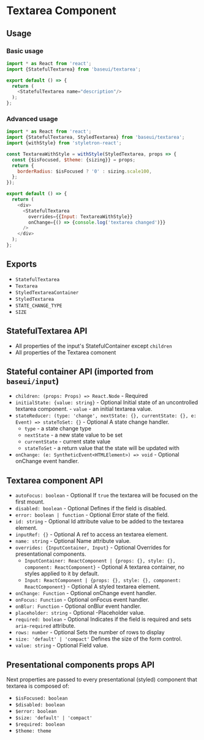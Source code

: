 # Textarea Component

## Usage

### Basic usage

```javascript
import * as React from 'react';
import {StatefulTextarea} from 'baseui/textarea';

export default () => {
  return (
    <StatefulTextarea name="description"/>
  );
};
```

### Advanced usage

```javascript
import * as React from 'react';
import {StatefulTextarea, StyledTextarea} from 'baseui/textarea';
import {withStyle} from 'styletron-react';

const TextareaWithStyle = withStyle(StyledTextarea, props => {
  const {$isFocused, $theme: {sizing}} = props;
  return {
    borderRadius: $isFocused ? '0' : sizing.scale100,
  };
});

export default () => {
  return (
    <div>
      <StatefulTextarea
        overrides={{Input: TextareaWithStyle}}
        onChange={() => {console.log('textarea changed')}}
      />
    </div>
  );
};
```

## Exports

* `StatefulTextarea`
* `Textarea`
* `StyledTextareaContainer`
* `StyledTextarea`
* `STATE_CHANGE_TYPE`
* `SIZE`

## StatefulTextarea API

* All properties of the input's StatefulContainer except `children`
* All properties of the Textarea comonent

## Stateful container API (imported from `baseui/input`)

* `children: (props: Props) => React.Node` - Required
* `initialState: {value: string}` - Optional
  Initial state of an uncontrolled textarea component. - `value` - an initial textarea value.
* `stateReducer: (type: 'change', nextState: {}, currentState: {}, e: Event) => stateToSet: {}` - Optional
  A state change handler.
  * `type` - a state change type
  * `nextState` - a new state value to be set
  * `currentState` - current state value
  * `stateToSet` - a return value that the state will be updated with
* `onChange: (e: SyntheticEvent<HTMLElement>) => void` - Optional
  onChange event handler.

## Textarea component API

* `autoFocus: boolean` - Optional
  If `true` the textarea will be focused on the first mount.
* `disabled: boolean` - Optional
  Defines if the field is disabled.
* `error: boolean | function` - Optional
  Error state of the field.
* `id: string` - Optional
  Id attribute value to be added to the textarea element.
* `inputRef: {}` - Optional
  A ref to access an textarea element.
* `name: string` - Optional
  Name attribute value.
* `overrides: {InputContainer, Input}` - Optional
  Overrides for presentational components.
  * `InputContainer: ReactComponent | {props: {}, style: {}, component: ReactComponent}` - Optional
    A textarea container, no styles applied to it by default.
  * `Input: ReactComponent | {props: {}, style: {}, component: ReactComponent}` - Optional
    A styled textarea element.
* `onChange: Function` - Optional
  onChange event handler.
* `onFocus: Function` - Optional
  onFocus event handler.
* `onBlur: Function` - Optional
  onBlur event handler.
* `placeholder: string` - Optional
  -Placeholder value.
* `required: boolean` - Optional
  Indicates if the field is required and sets `aria-required` attribute.
* `rows: number` - Optional
  Sets the number of rows to display
* `size: 'default' | 'compact'`
  Defines the size of the form control.
* `value: string` - Optional
  Field value.

## Presentational components props API

Next properties are passed to every presentational (styled) component that textarea is composed of:

* `$isFocused: boolean`
* `$disabled: boolean`
* `$error: boolean`
* `$size: 'default' | 'compact'`
* `$required: boolean`
* `$theme: theme`
